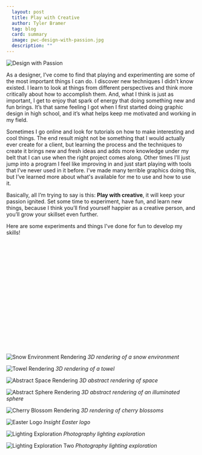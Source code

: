 ```yaml
---
  layout: post
  title: Play with Creative
  author: Tyler Bramer
  tag: blog
  card: summary
  image: pwc-design-with-passion.jpg
  description: ""
---
```

![Design with Passion](/img/pwc-design-with-passion.jpg)

As a designer, I’ve come to find that playing and experimenting are some of the most important things I can do. I discover new techniques I didn’t know existed. I learn to look at things from different perspectives and think more critically about how to accomplish them. And, what I think is just as important, I get to enjoy that spark of energy that doing something new and fun brings. It’s that same feeling I got when I first started doing graphic design in high school, and it’s what helps keep me motivated and working in my field.

Sometimes I go online and look for tutorials on how to make interesting and cool things. The end result might not be something that I would actually ever create for a client, but learning the process and the techniques to create it brings new and fresh ideas and adds more knowledge under my belt that I can use when the right project comes along. Other times I’ll just jump into a program I feel like improving in and just start playing with tools that I’ve never used in it before. I’ve made many terrible graphics doing this, but I’ve learned more about what's available for me to use and how to use it.

Basically, all I’m trying to say is this: **Play with creative**, it will keep your passion ignited. Set some time to experiment, have fun, and learn new things, because I think you’ll find yourself happier as a creative person, and you’ll grow your skillset even further.

Here are some experiments and things I've done for fun to develop my skills!

<script src="//fast.wistia.com/embed/medias/cudcnh4olu.jsonp" async></script><script src="//fast.wistia.com/assets/external/E-v1.js" async></script><div class="wistia_responsive_padding" style="padding:56.25% 0 0 0;position:relative;"><div class="wistia_responsive_wrapper" style="height:100%;left:0;position:absolute;top:0;width:100%;"><div class="wistia_embed wistia_async_cudcnh4olu seo=false videoFoam=true" style="height:100%;width:100%">&nbsp;</div></div></div>

![Snow Environment Rendering](/img/pwc-snow-environment.jpg)
*3D rendering of a snow environment*

![Towel Rendering](/img/pwc-towel-render.jpg)
*3D rendering of a towel*

![Abstract Space Rendering](/img/pwc-space-abstract.jpg)
*3D abstract rendering of space*

![Abstract Sphere Rendering](/img/pwc-abstract-sphere.jpg)
*3D abstract rendering of an illuminated sphere*

![Cherry Blossom Rendering](/img/pwc-cherry-blossoms.jpg)
*3D rendering of cherry blossoms*

![Easter Logo](/img/pwc-easter-logo.jpg)
*Insight Easter logo*

![Lighting Exploration](/img/pwc-tyler.jpg)
*Photography lighting exploration*

![Lighting Exploration Two](/img/pwc-tyler-two.jpg)
*Photography lighting exploration*
